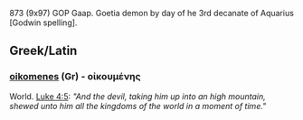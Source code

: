 873 (9x97)
GOP Gaap. Goetia demon by day of he 3rd decanate of Aquarius
[Godwin spelling].

## Greek/Latin

### [oikomenes](/greek?word=oikoumenhs) (Gr) - οἰκουμένης
World. [Luke 4:5](http://biblehub.com/luke/4-5.htm): *"And the devil, taking him up into an high mountain, shewed unto him all the kingdoms of the world in a moment of time."*